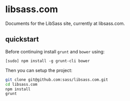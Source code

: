 libsass.com
===========

Documents for the LibSass site, currently at libsass.com.

quickstart
----------

Before continuing install `grunt` and `bower` using:

```
[sudo] npm install -g grunt-cli bower
```

Then you can setup the project:

```bash
git clone git@github.com:sass/libsass.com.git
cd libsass.com
npm install
grunt
```
